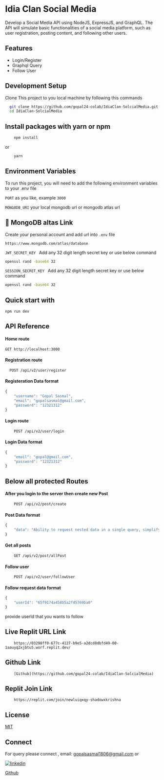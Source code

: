 
# Idia Clan Social Media

Develop a Social Media API using NodeJS, ExpressJS, and GraphQL. The API will simulate basic functionalities of a social media platform, such as user registration, posting content, and following other users.

## Features

- Login/Register
- Graphql Query
- Follow User


## Development Setup

Clone This project to you local machine by following this commands

```bash
  git clone https://github.com/gopal24-colab/IdiaClan-SolcialMedia.git
  cd IdiaClan-SolcialMedia
```
    
## Install packages with yarn or npm

```bash
    npm install
```
or
```bash
    yarn
```


## Environment Variables

To run this project, you will need to add the following environment variables to your .env file

`PORT` as you like, example ``` 3000 ```

`MONGODB_URI` your local mongodb url or mongodb atlas url



## 🔗 MongoDB altas Link
Create your personal account and add url  into ``` .env ``` file
```
https://www.mongodb.com/atlas/database
```


``` JWT_SECRET_KEY  ```
Add any 32 digit length secret key
or use below command
```bash
openssl rand -base64 32
```

``` SESSION_SECRET_KEY  ```
Add any 32 digit length secret key
or use below command
```bash
openssl rand -base64 32
```

## Quick start with 
``` 
npm run dev
 ```
## API Reference

#### Home route

```http
GET http://localhost:3000

```

#### Registration route 

```http
  POST /api/v2/user/register
```

#### Registeration Data format

```javascript
{
    "username": "Gopal Sasmal",
    "email": "gopalsasmal@gmail.com",
    "password": "12321312"
}

```


#### Login route
```http
    POST /api/v2/user/login
```
#### Login Data format

```js
{
    "email": "gopal@gmail.com",
    "password": "12321312"
}
```

## Below all protected Routes

#### After you login to the server then create new Post

```http
    POST /api/v2/post/create
```

#### Post Data format

```js
{
    "data": "Ability to request nested data in a single query, simplifying client-side data handling"
}
``` 

#### Get all posts

```http
    GET /api/v2/post/allPost
```

#### Follow user
```http
    POST /api/v2/user/followUser
```

#### Follow request data format
```js
{
    "userId": "65f9174a458b5a2f45769ba0"
}
```
provide userId that you wants to follow


## Live Replit URL Link
```http
    https://03298ff0-677c-4127-b9e5-a2dcd8dbfd49-00-1aauyq2xjbtu5.worf.replit.dev/
```

## Github Link
```http
    [Github](https://github.com/gopal24-colab/IdiaClan-SolcialMedia)
```

## Replit Join Link
```http
    https://replit.com/join/newluiqxqy-shadowxkrishna
```

## License

[MIT](https://choosealicense.com/licenses/mit/)


## Connect

For query please connect , email: gopalsasmal1806@gmail.com or 



[![linkedin](https://img.shields.io/badge/linkedin-0A66C2?style=for-the-badge&logo=linkedin&logoColor=white)](https://www.linkedin.com/in/gopal-sasmal/)

[Github](https://github.com/gopal24-colab/)

